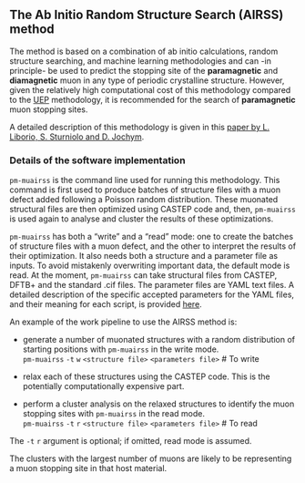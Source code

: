 ## The Ab Initio Random Structure Search (AIRSS) method

The method is based on a combination of ab initio calculations, random structure searching, 
and machine learning methodologies and can -in principle- be used to predict the 
stopping site of the **paramagnetic** and **diamagnetic** muon in any type of periodic 
crystalline structure.  However, given the relatively high computational cost of 
this methodology compared to the [UEP](./UEP) methodology, it is recommended for the search of 
**paramagnetic** muon stopping sites. 

A detailed description of this methodology is given in this 
[paper by L. Liborio, S. Sturniolo and D. Jochym](https://aip.scitation.org/doi/abs/10.1063/1.5024450?journalCode=jcp). 

### Details of the software implementation

`pm-muairss` is the command line used for running this methodology. This command is first used to produce batches
of structure files with a muon defect added following a Poisson random distribution. These muonated structural
files are then optimized using CASTEP code and, then, `pm-muairss`
is used again to analyse and cluster the results of these optimizations.
 
`pm-muairss` has both a “write” and a “read” mode: one to create the batches of structure files with a 
muon defect, and the other to interpret the results of their optimization. It also needs both a structure
and a parameter file as inputs. To avoid mistakenly overwriting important data, the default mode is
read. At the moment, `pm-muairss` can take structural files from CASTEP, DFTB+ and the standard .cif files. 
The parameter files are YAML text files. A detailed description of the specific accepted 
parameters for the YAML files, and their meaning for each script, is provided [here](YAMLparameters).

An example of the work pipeline to use the AIRSS method is:

* generate a number of muonated structures with a random distribution of starting positions with `pm-muairss`
in the write mode.<br>
`pm-muairss` `-t` `w` `<structure file>` `<parameters file>` # To write 

* relax each of these structures using the CASTEP code. This is the potentially computationally expensive part.

* perform a cluster analysis on the relaxed structures to identify the muon stopping sites with `pm-muairss` in the read
mode.<br>
`pm-muairss` `-t` `r` `<structure file>` `<parameters file>` # To read

The `-t` `r` argument is optional; if omitted, read mode is assumed.  

The clusters with the largest number of muons are likely to be representing a muon stopping 
site in that host material.

